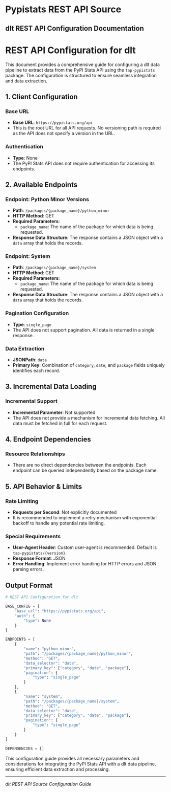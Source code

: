 # Pypistats REST API Source

## dlt REST API Configuration Documentation

# REST API Configuration for dlt

This document provides a comprehensive guide for configuring a dlt data pipeline to extract data from the PyPI Stats API using the `tap-pypistats` package. The configuration is structured to ensure seamless integration and data extraction.

## 1. Client Configuration

### Base URL
- **Base URL**: `https://pypistats.org/api`
- This is the root URL for all API requests. No versioning path is required as the API does not specify a version in the URL.

### Authentication
- **Type**: None
- The PyPI Stats API does not require authentication for accessing its endpoints.

## 2. Available Endpoints

### Endpoint: Python Minor Versions
- **Path**: `/packages/{package_name}/python_minor`
- **HTTP Method**: GET
- **Required Parameters**: 
  - `package_name`: The name of the package for which data is being requested.
- **Response Data Structure**: The response contains a JSON object with a `data` array that holds the records.

### Endpoint: System
- **Path**: `/packages/{package_name}/system`
- **HTTP Method**: GET
- **Required Parameters**: 
  - `package_name`: The name of the package for which data is being requested.
- **Response Data Structure**: The response contains a JSON object with a `data` array that holds the records.

### Pagination Configuration
- **Type**: `single_page`
- The API does not support pagination. All data is returned in a single response.

### Data Extraction
- **JSONPath**: `data`
- **Primary Key**: Combination of `category`, `date`, and `package` fields uniquely identifies each record.

## 3. Incremental Data Loading

### Incremental Support
- **Incremental Parameter**: Not supported
- The API does not provide a mechanism for incremental data fetching. All data must be fetched in full for each request.

## 4. Endpoint Dependencies

### Resource Relationships
- There are no direct dependencies between the endpoints. Each endpoint can be queried independently based on the package name.

## 5. API Behavior & Limits

### Rate Limiting
- **Requests per Second**: Not explicitly documented
- It is recommended to implement a retry mechanism with exponential backoff to handle any potential rate limiting.

### Special Requirements
- **User-Agent Header**: Custom user-agent is recommended. Default is `tap-pypistats/{version}`.
- **Response Format**: JSON
- **Error Handling**: Implement error handling for HTTP errors and JSON parsing errors.

## Output Format

```python
# REST API Configuration for dlt

BASE_CONFIG = {
    "base_url": "https://pypistats.org/api",
    "auth": {
        "type": None
    }
}

ENDPOINTS = [
    {
        "name": "python_minor",
        "path": "/packages/{package_name}/python_minor",
        "method": "GET",
        "data_selector": "data",
        "primary_key": ["category", "date", "package"],
        "pagination": {
            "type": "single_page"
        }
    },
    {
        "name": "system",
        "path": "/packages/{package_name}/system",
        "method": "GET",
        "data_selector": "data",
        "primary_key": ["category", "date", "package"],
        "pagination": {
            "type": "single_page"
        }
    }
]

DEPENDENCIES = []
```

This configuration guide provides all necessary parameters and considerations for integrating the PyPI Stats API with a dlt data pipeline, ensuring efficient data extraction and processing.

---
*dlt REST API Source Configuration Guide*